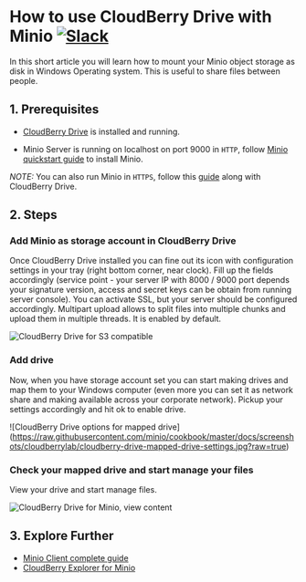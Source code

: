 # How to use CloudBerry Drive with Minio [![Slack](https://slack.minio.io/slack?type=svg)](https://slack.minio.io)

In this short article you will learn how to mount your Minio object storage as disk in Windows Operating system. This is useful to share files between people.

## 1. Prerequisites

* [CloudBerry Drive](http://www.cloudberrylab.com/drive/) is installed and running.

* Minio Server is running on localhost on port 9000 in ``HTTP``, follow [Minio quickstart guide](https://docs.minio.io/docs/minio-quickstart-guide) to install Minio.

_NOTE:_ You can also run Minio in ``HTTPS``, follow this [guide](https://docs.minio.io/docs/generate-let-s-encypt-certificate-using-concert-for-minio) along with CloudBerry Drive.

## 2. Steps

### Add Minio as storage account in CloudBerry Drive

Once CloudBerry Drive installed you can fine out its icon with configuration settings in your tray (right bottom corner, near clock). Fill up the fields accordingly (service point - your server IP with 8000 / 9000 port depends your signature version, access and secret keys can be obtain from running server console). You can activate SSL, but your server should be configured accordingly. Multipart upload allows to split files into multiple chunks and upload them in multiple threads. It is enabled by default.

  ![CloudBerry Drive for S3 compatible](https://raw.githubusercontent.com/minio/cookbook/master/docs/screenshots/cloudberrylab/cloudberry-drive-storage-minio-configuration.jpg?raw=true)

### Add drive

Now, when you have storage account set you can start making drives and map them to your Windows computer (even more you can set it as network share and making available across your corporate network). Pickup your settings accordingly and hit ok to enable drive.

  ![CloudBerry Drive options for mapped drive] (https://raw.githubusercontent.com/minio/cookbook/master/docs/screenshots/cloudberrylab/cloudberry-drive-mapped-drive-settings.jpg?raw=true)


### Check your mapped drive and start manage your files

View your drive and start manage files.

  ![CloudBerry Drive for Minio, view content](https://raw.githubusercontent.com/minio/cookbook/master/docs/screenshots/cloudberrylab/cloudberry-drive-mapped-disk-show-content.jpg?raw=true)

## 3. Explore Further

* [Minio Client complete guide](https://docs.minio.io/docs/minio-client-complete-guide)
* [CloudBerry Explorer for Minio](http://www.cloudberrylab.com/explorer)

